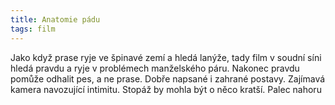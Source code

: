 ```yaml
---
title: Anatomie pádu
tags: film
---
```


Jako když prase ryje ve špinavé zemí a hledá lanýže, tady film v soudní síni hledá pravdu a ryje v problémech manželského páru. Nakonec pravdu pomůže odhalit pes, a ne prase. Dobře napsané i zahrané postavy. Zajímavá kamera navozující intimitu. Stopáž by mohla být o něco kratší. Palec nahoru
